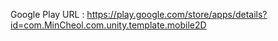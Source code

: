 Google Play URL : https://play.google.com/store/apps/details?id=com.MinCheol.com.unity.template.mobile2D
